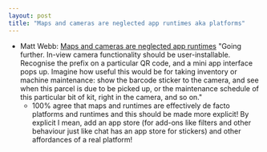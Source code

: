 ```yaml
---
layout: post
title: "Maps and cameras are neglected app runtimes aka platforms"
---
```

* Matt Webb: [Maps and cameras are neglected app runtimes](http://interconnected.org/home/2021/01/20/runtimes)  "Going further. In-view camera functionality should be user-installable. Recognise the prefix on a particular QR code, and a mini app interface pops up. Imagine how useful this would be for taking inventory or machine maintenance: show the barcode sticker to the camera, and see when this parcel is due to be picked up, or the maintenance schedule of this particular bit of kit, right in the camera, and so on."
  * 100% agree that maps and runtimes are effectively de facto platforms and runtimes and this should be made more explicit! By explicit I mean, add an app store (for add-ons like filters and other behaviour just like chat has an app store for stickers) and other affordances of a real platform!

